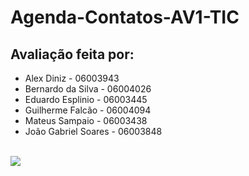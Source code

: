 <h1>Agenda-Contatos-AV1-TIC</h1>

## Avaliação feita por:
- Alex Diniz - 06003943
- Bernardo da Silva - 06004026
- Eduardo Esplinio - 06003445
- Guilherme Falcão - 06004094
- Mateus Sampaio - 06003438
- João Gabriel Soares - 06003848
<br>
<img align='left' src="https://i.pinimg.com/originals/18/80/dd/1880dd84a6378ac2a249ddb4ea88663b.gif">
